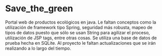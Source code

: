 # Save_the_green

Portal web de productos ecológicos en java.
Le faltan conceptos como la utilización de framework tipo Spring, seguridad más robusta, mapeo de tipos de datos puesto que sólo se usan String para agilizar el proceso, utilización de JSP tags, entre otras cosas.
Se utiliza una base de datos de prueba hecha en SQLite.
Al proyecto le faltan actualizaciones que se irán realizando a lo largo del tiempo.

